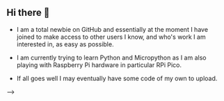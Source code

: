 ## Hi there 👋

* I am a total newbie on GitHub and essentially at the moment I have joined to make access to other users I know, and who's work I am interested in, as easy as possible.

* I am currently trying to learn Python and Micropython as I am also playing with Raspberry Pi hardware in particular RPi Pico.

* If all goes well I may eventually have some code of my own to upload.

-->
